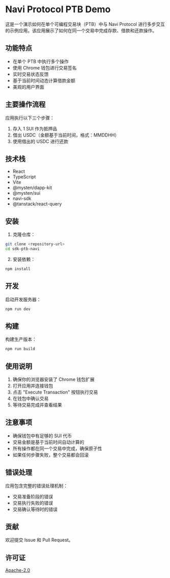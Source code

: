 # Navi Protocol PTB Demo

这是一个演示如何在单个可编程交易块（PTB）中与 Navi Protocol 进行多步交互的示例应用。该应用展示了如何在同一个交易中完成存款、借款和还款操作。

## 功能特点

- 在单个 PTB 中执行多个操作
- 使用 Chrome 钱包进行交易签名
- 实时交易状态反馈
- 基于当前时间动态计算借款金额
- 美观的用户界面

## 主要操作流程

应用执行以下三个步骤：

1. 存入 1 SUI 作为抵押品
2. 借出 USDC（金额基于当前时间，格式：MMDDHH）
3. 使用借出的 USDC 进行还款

## 技术栈

- React
- TypeScript
- Vite
- @mysten/dapp-kit
- @mysten/sui
- navi-sdk
- @tanstack/react-query

## 安装

1. 克隆仓库：
```bash
git clone <repository-url>
cd sdk-ptb-navi
```

2. 安装依赖：
```bash
npm install
```

## 开发

启动开发服务器：
```bash
npm run dev
```

## 构建

构建生产版本：
```bash
npm run build
```

## 使用说明

1. 确保你的浏览器安装了 Chrome 钱包扩展
2. 打开应用并连接钱包
3. 点击 "Execute Transaction" 按钮执行交易
4. 在钱包中确认交易
5. 等待交易完成并查看结果

## 注意事项

- 确保钱包中有足够的 SUI 代币
- 交易金额是基于当前时间自动计算的
- 所有操作都在同一个交易中完成，确保原子性
- 如果任何步骤失败，整个交易都会回滚

## 错误处理

应用包含完整的错误处理机制：
- 交易准备阶段的错误
- 交易执行失败的错误
- 交易确认等待时的错误

## 贡献

欢迎提交 Issue 和 Pull Request。

## 许可证

[Apache-2.0](LICENSE) 